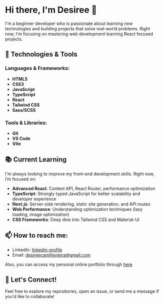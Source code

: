 # Hi there, I'm Desiree 👋

I'm a beginner developer who is passionate about learning new technologies and building projects that solve real-world problems. Right now, I'm focusing on mastering web development learning React focused projects.

## 🚀 Technologies & Tools

### Languages & Frameworks:
- **HTML5**
- **CSS3**
- **JavaScript**
- **TypeScript**
- **React**
- **Tailwind CSS**
- **Sass/SCSS**
  
### Tools & Libraries:
- **Git**
- **VS Code**
- **Vite**


## 📚 Current Learning

I'm always looking to improve my front-end development skills. Right now, I’m focused on:

- **Advanced React**: Context API, React Router, performance optimization
- **TypeScript**: Strongly typed JavaScript for better scalability and developer experience
- **Next.js**: Server-side rendering, static site generation, and API routes
- **Web Performance**: Understanding optimization techniques (lazy loading, image optimization)
- **CSS Frameworks**: Deep dive into Tailwind CSS and Material-UI


## 📫 How to reach me:
- LinkedIn: [linkedin-profile](https://www.linkedin.com/in/desir%C3%A8e-camille-v-possiedi-71bb12161/)
- Email: [desireecamillevieira@gmail.com](mailto:desireecamillevieira@gmail.com)

Also, you can access my personal online portfolio through [here](https://my-project-seven-gules.vercel.app/)

## 🤝 Let's Connect!
Feel free to explore my repositories, open an issue, or send me a message if you'd like to collaborate!


